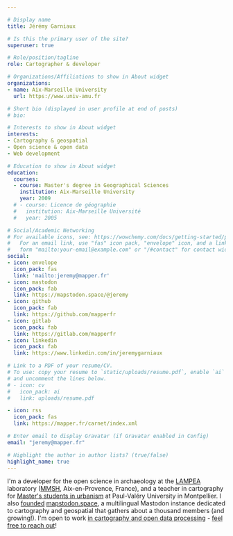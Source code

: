 ```yaml
---

# Display name
title: Jérémy Garniaux

# Is this the primary user of the site?
superuser: true

# Role/position/tagline
role: Cartographer & developer

# Organizations/Affiliations to show in About widget
organizations:
- name: Aix-Marseille University
  url: https://www.univ-amu.fr

# Short bio (displayed in user profile at end of posts)
# bio: 

# Interests to show in About widget
interests:
- Cartography & geospatial
- Open science & open data
- Web development

# Education to show in About widget
education:
  courses:
  - course: Master's degree in Geographical Sciences
    institution: Aix-Marseille University
    year: 2009
  # - course: Licence de géographie
  #   institution: Aix-Marseille Université
  #   year: 2005

# Social/Academic Networking
# For available icons, see: https://wowchemy.com/docs/getting-started/page-builder/#icons
#   For an email link, use "fas" icon pack, "envelope" icon, and a link in the
#   form "mailto:your-email@example.com" or "/#contact" for contact widget.
social:
- icon: envelope
  icon_pack: fas
  link: 'mailto:jeremy@mapper.fr'
- icon: mastodon
  icon_pack: fab
  link: https://mapstodon.space/@jeremy
- icon: github
  icon_pack: fab
  link: https://github.com/mapperfr
- icon: gitlab
  icon_pack: fab
  link: https://gitlab.com/mapperfr
- icon: linkedin
  icon_pack: fab
  link: https://www.linkedin.com/in/jeremygarniaux

# Link to a PDF of your resume/CV.
# To use: copy your resume to `static/uploads/resume.pdf`, enable `ai` icons in `params.toml`, 
# and uncomment the lines below.
# - icon: cv
#   icon_pack: ai
#   link: uploads/resume.pdf

- icon: rss
  icon_pack: fas
  link: https://mapper.fr/carnet/index.xml

# Enter email to display Gravatar (if Gravatar enabled in Config)
email: "jeremy@mapper.fr"

# Highlight the author in author lists? (true/false)
highlight_name: true
---
```


I'm a developer for the open science in archaeology at the [LAMPEA](https://lampea.cnrs.fr) laboratory ([MMSH](https://mmsh.fr), Aix-en-Provence, France), and a teacher in cartography for [Master's students in urbanism](https://master-urbanisme.www.univ-montp3.fr/fr/%C3%A9quipe/equipe-et-fonctionnement-p%C3%A9dagogique) at Paul-Valéry University in Montpellier. I also [founded](https://mapper.fr/carnet/introducing-mapstodon/) [mapstodon.space](https://mapstodon.space), a multilingual Mastodon instance dedicated to cartography and geospatial that gathers about a thousand members (and growing!). I'm open to work [in cartography and open data processing](https://mapper.fr/en/blog/social-position-index/) - [feel free to reach out](https://mapper.fr/en/#contact)!